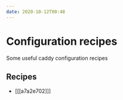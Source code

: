 ```yaml
---
date: 2020-10-12T00:48
---
```


# Configuration recipes

Some useful caddy configuration recipes

## Recipes

- [[[a7a2e702]]]
